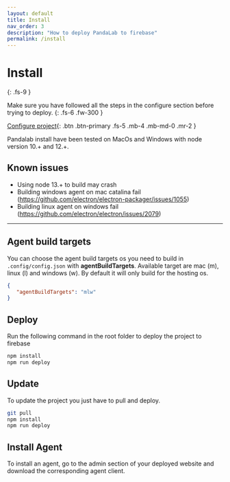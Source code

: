 ```yaml
---
layout: default
title: Install
nav_order: 3
description: "How to deploy PandaLab to firebase"
permalink: /install
---
```


# Install
{: .fs-9 }

Make sure you have followed all the steps in the configure section before trying to deploy.
{: .fs-6 .fw-300 }

[Configure project](configure){: .btn .btn-primary .fs-5 .mb-4 .mb-md-0 .mr-2 } 

Pandalab install have been tested on MacOs and Windows with node version 10.+ and 12.+.

## Known issues
- Using node 13.+ to build may crash
- Building windows agent on mac catalina fail (https://github.com/electron/electron-packager/issues/1055)
- Building linux agent on windows fail (https://github.com/electron/electron/issues/2079)

---

## Agent build targets

You can choose the agent build targets os you need to build in `.config/config.json` with **agentBuildTargets**.
Available target are mac (m), linux (l) and windows (w). By default it will only build for the hosting os.

```json
{
   "agentBuildTargets": "mlw"
}
```

## Deploy

Run the following command in the root folder to deploy the project to firebase
```bash
npm install
npm run deploy
```

## Update

To update the project you just have to pull and deploy.

```bash
git pull
npm install
npm run deploy
```

## Install Agent

To install an agent, go to the admin section of your deployed website and download the corresponding agent client.
